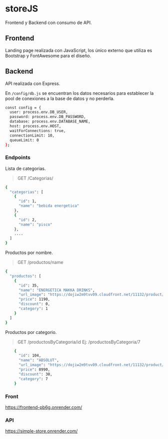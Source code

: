 # storeJS
Frontend y Backend con consumo de API.

## Frontend
Landing page realizada con JavaScript, los único externo que utiliza es Bootstrap y FontAwesome para el diseño.

## Backend
API realizada con Express.

En `/config/db.js` se encuentran los datos necesarios para establecer la pool de conexiones a la base de datos y no perderla.

```bash
const config = {
  user: process.env.DB_USER,
  password: process.env.DB_PASSWORD,
  database: process.env.DATABASE_NAME,
  host: process.env.HOST,
  waitForConnections: true,
  connectionLimit: 10,
  queueLimit: 0
};
```

### Endpoints

Lista de categorias.
> GET /Categorias/
```bash
{
  "categorias": [
    {
      "id": 1,
      "name": "bebida energetica"
    },
    {
      "id": 2,
      "name": "pisco"
    },
    ....
  ]
}
```
Productos por nombre.
> GET /productos/name
```bash
{
  "productos": [
    {
      "id": 35,
      "name": "ENERGETICA MAKKA DRINKS",
      "url_image": "https://dojiw2m9tvv09.cloudfront.net/11132/product/makka-drinks-250ml0455.jpg",
      "price": 1190,
      "discount": 0,
      "category": 1
    }
  ]
}
```
Productos por categorio.
> GET /productosByCategoria/id
> Ej: /productosByCategoria/7
```bash
    {
      "id": 104,
      "name": "ABSOLUT",
      "url_image": "https://dojiw2m9tvv09.cloudfront.net/11132/product/absolut21381.png",
      "price": 8990,
      "discount": 30,
      "category": 7
    }
```


### Front
https://frontend-pb6g.onrender.com/

### API
https://simple-store.onrender.com/
